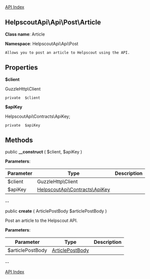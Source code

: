 [API Index](ApiIndex.md)


HelpscoutApi\Api\Post\Article
---------------


**Class name**: Article

**Namespace**: HelpscoutApi\Api\Post







    Allows you to post an article to Helpscout using the API.

    





Properties
----------


**$client**

GuzzleHttp\Client



    private  $client






**$apiKey**

HelpscoutApi\Contracts\ApiKey;



    private  $apiKey






Methods
-------


public **__construct** (  $client,  $apiKey )











**Parameters**:

| Parameter | Type | Description |
|-----------|------|-------------|
| $client | GuzzleHttp\Client |  |
| $apiKey | [HelpscoutApi\Contracts\ApiKey](HelpscoutApi-Contracts-ApiKey.md) |  |

--

public **create** ( ArticlePostBody $articlePostBody )


Post an article to the Helpscout API.








**Parameters**:

| Parameter | Type | Description |
|-----------|------|-------------|
| $articlePostBody | [ArticlePostBody](HelpscoutApi-Contracts-ArticlePostBody.md) |  |

--

[API Index](ApiIndex.md)
